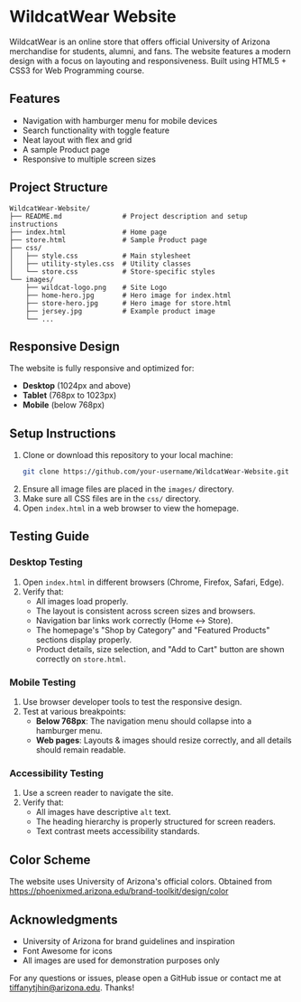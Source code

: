 # WildcatWear Website

WildcatWear is an online store that offers official University of Arizona merchandise for students, alumni, and fans. The website features a modern design with a focus on layouting and responsiveness. Built using HTML5 + CSS3 for Web Programming course.

## Features

- Navigation with hamburger menu for mobile devices
- Search functionality with toggle feature
- Neat layout with flex and grid
- A sample Product page
- Responsive to multiple screen sizes

## Project Structure

```
WildcatWear-Website/
├── README.md               # Project description and setup instructions
├── index.html              # Home page
├── store.html              # Sample Product page
├── css/
│   ├── style.css           # Main stylesheet
│   ├── utility-styles.css  # Utility classes
│   └── store.css           # Store-specific styles
└── images/
    ├── wildcat-logo.png    # Site Logo
    ├── home-hero.jpg       # Hero image for index.html
    ├── store-hero.jpg      # Hero image for store.html
    ├── jersey.jpg          # Example product image
    └── ...
```
## Responsive Design

The website is fully responsive and optimized for:
- **Desktop** (1024px and above)
- **Tablet** (768px to 1023px)
- **Mobile** (below 768px)

## Setup Instructions

1. Clone or download this repository to your local machine:
   ```sh
   git clone https://github.com/your-username/WildcatWear-Website.git
   ```
2. Ensure all image files are placed in the `images/` directory.
3. Make sure all CSS files are in the `css/` directory.
4. Open `index.html` in a web browser to view the homepage.

## Testing Guide

### Desktop Testing
1. Open `index.html` in different browsers (Chrome, Firefox, Safari, Edge).
2. Verify that:
   - All images load properly.
   - The layout is consistent across screen sizes and browsers.
   - Navigation bar links work correctly (Home ↔ Store).
   - The homepage's "Shop by Category" and "Featured Products" sections display properly.
   - Product details, size selection, and "Add to Cart" button are shown correctly on `store.html`.

### Mobile Testing
1. Use browser developer tools to test the responsive design.
2. Test at various breakpoints:
   - **Below 768px**: The navigation menu should collapse into a hamburger menu.
   - **Web pages**: Layouts & images should resize correctly, and all details should remain readable.

### Accessibility Testing
1. Use a screen reader to navigate the site.
2. Verify that:
   - All images have descriptive `alt` text.
   - The heading hierarchy is properly structured for screen readers.
   - Text contrast meets accessibility standards.

## Color Scheme

The website uses University of Arizona's official colors.
Obtained from https://phoenixmed.arizona.edu/brand-toolkit/design/color

## Acknowledgments

- University of Arizona for brand guidelines and inspiration
- Font Awesome for icons
- All images are used for demonstration purposes only

For any questions or issues, please open a GitHub issue or contact me at tiffanytjhin@arizona.edu. Thanks!
